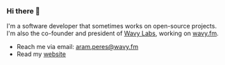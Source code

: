 ### Hi there 👋

I'm a software developer that sometimes works on open-source projects. I'm also the co-founder and president of [Wavy Labs](https://github.com/wavy), working on [wavy.fm](https://wavy.fm).

* Reach me via email: aram.peres@wavy.fm
* Read my [website](https://momoperes.ca)
